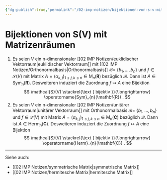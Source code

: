 ```yaml
---
{"dg-publish":true,"permalink":"/02-imp-notizen/bijektionen-von-s-v-mit-matrizenraeumen/"}
---
```


# Bijektionen von S(V) mit Matrizenräumen

1. Es seien $V$ ein n-dimensionaler [[02 IMP Notizen/euklidischer Vektorraum|euklidischer Vektorraum]] mit [[02 IMP Notizen/Orthonormalbasis|Orthonormalbasis]] $\mathcal{B}=$ $\left\{b_{1}, \ldots, b_{n}\right\}$ und $f \in \mathcal{S}(V)$ mit Matrix $A=\left(\alpha_{k, j}\right)_{1 \leq j, k \leq n} \in \mathrm{M}_{n}(\mathbf{R})$ bezüglich $\mathcal{B}$. Dann ist $A \in \operatorname{Sym}_{n}(\mathbf{R})$. Desweiteren induziert die Zuordnung $f \longmapsto A$ eine Bijektion
$$
\mathcal{S}(V) \stackrel{\text { bijektiv }}{\longrightarrow} \operatorname{Sym}_{n}(\mathbf{R}) .
$$
2. Es seien $V$ ein n-dimensionaler [[02 IMP Notizen/unitärer Vektorraum|unitärer Vektorraum]] mit Orthonormalbasis $\mathcal{B}=$ $\left\{b_{1}, \ldots, b_{n}\right\}$ und $f \in \mathcal{S}(V)$ mit Matrix $A=\left(\alpha_{k, j}\right)_{1 \leq j, k \leq n} \in \mathrm{M}_{n}(\mathbf{C})$ bezüglich $\mathcal{B}$. Dann ist $A \in \operatorname{Herm}_{n}(\mathbf{C})$. Desweiteren induziert die Zuordnung $f \longmapsto A$ eine Bijektion
$$
\mathcal{S}(V) \stackrel{\text { bijektiv }}{\longrightarrow} \operatorname{Herm}_{n}(\mathbf{C}) .
$$

---
Siehe auch:
- [[02 IMP Notizen/symmetrische Matrix|symmetrische Matrix]]
- [[02 IMP Notizen/hermitesche Matrix|hermitesche Matrix]]
